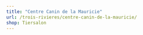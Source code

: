 ```yaml
---
title: "Centre Canin de la Mauricie"
url: /trois-rivieres/centre-canin-de-la-mauricie/
shop: Tiersalon
---
```

